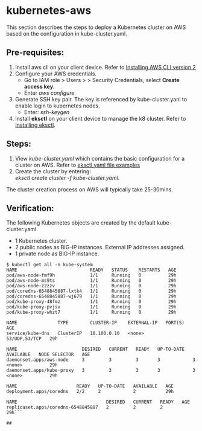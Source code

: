 # kubernetes-aws
This section describes the steps to deploy a Kubernetes cluster on AWS based on the configuration in kube-cluster.yaml.

## Pre-requisites:
1. Install aws cli on your client device. Refer to [Installing AWS CLI version 2](https://docs.aws.amazon.com/cli/latest/userguide/install-cliv2.html)
2. Configure your AWS credentials.
   - Go to IAM role > Users > <User> > Security Credentials, select **Create access key**.
   - Enter *aws configure*
3. Generate SSH key pair. The key is referenced by kube-cluster.yanl to enable login to kubernetes nodes.
   - Enter: *ssh-keygen*
4. Install **eksctl** on your client device to manage the k8 cluster. Refer to [Installing eksctl](https://docs.aws.amazon.com/eks/latest/userguide/eksctl.html).

## Steps:
1. View *kube-cluster.yaml* which contains the basic configuration for a cluster on AWS. Refer to [eksctl yaml file examples](https://github.com/weaveworks/eksctl/tree/main/examples) 
2. Create the cluster by entering:  
*eksctl create cluster -f kube-cluster.yaml*. 

The cluster creation process on AWS will typically take 25-30mins. 

## Verification:
The following Kubernetes objects are created by the default kube-cluster.yaml.
- 1 Kubernetes cluster.
- 2 public nodes as BIG-IP instances. External IP addresses assigned.
- 1 private node as BIG-IP instance.

```  
$ kubectl get all -n kube-system
NAME                           READY   STATUS    RESTARTS   AGE
pod/aws-node-fmf9h             1/1     Running   0          29h
pod/aws-node-ms9ts             1/1     Running   0          29h
pod/aws-node-z2zzv             1/1     Running   0          29h
pod/coredns-6548845887-lxtk4   1/1     Running   0          29h
pod/coredns-6548845887-wj679   1/1     Running   0          29h
pod/kube-proxy-48fmz           1/1     Running   0          29h
pod/kube-proxy-pvjsv           1/1     Running   0          29h
pod/kube-proxy-whzt7           1/1     Running   0          29h

NAME               TYPE        CLUSTER-IP    EXTERNAL-IP   PORT(S)         AGE
service/kube-dns   ClusterIP   10.100.0.10   <none>        53/UDP,53/TCP   29h

NAME                        DESIRED   CURRENT   READY   UP-TO-DATE   AVAILABLE   NODE SELECTOR   AGE
daemonset.apps/aws-node     3         3         3       3            3           <none>          29h
daemonset.apps/kube-proxy   3         3         3       3            3           <none>          29h

NAME                      READY   UP-TO-DATE   AVAILABLE   AGE
deployment.apps/coredns   2/2     2            2           29h

NAME                                 DESIRED   CURRENT   READY   AGE
replicaset.apps/coredns-6548845887   2         2         2       29h```

## 
